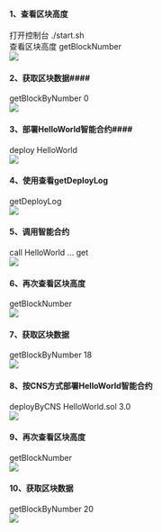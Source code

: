 #### 1、查看区块高度 ####
打开控制台  ./start.sh  
查看区块高度 getBlockNumber  
![](https://github.com/2019-scut-practical-training-team/webank/blob/dev/Exercises/Day1/qh_image/1.png)
#### 2、获取区块数据####
getBlockByNumber 0  
![](https://github.com/2019-scut-practical-training-team/webank/blob/dev/Exercises/Day1/qh_image/2.png)
#### 3、部署HelloWorld智能合约####
deploy HelloWorld  
![](https://github.com/2019-scut-practical-training-team/webank/blob/dev/Exercises/Day1/qh_image/3.png)
#### 4、使用查看getDeployLog ####
getDeployLog  
![](https://github.com/2019-scut-practical-training-team/webank/blob/dev/Exercises/Day1/qh_image/4.png)
#### 5、调用智能合约 ####
call HelloWorld ... get  
![](https://github.com/2019-scut-practical-training-team/webank/blob/dev/Exercises/Day1/qh_image/5.png)
#### 6、再次查看区块高度 ####
getBlockNumber  
![](https://github.com/2019-scut-practical-training-team/webank/blob/dev/Exercises/Day1/qh_image/6.png)
#### 7、获取区块数据 ####
getBlockByNumber 18  
![](https://github.com/2019-scut-practical-training-team/webank/blob/dev/Exercises/Day1/qh_image/7.png)
#### 8、按CNS方式部署HelloWorld智能合约 ####
deployByCNS HelloWorld.sol 3.0  
![](https://github.com/2019-scut-practical-training-team/webank/blob/dev/Exercises/Day1/qh_image/8.png)
#### 9、再次查看区块高度 ####
getBlockNumber  
![](https://github.com/2019-scut-practical-training-team/webank/blob/dev/Exercises/Day1/qh_image/9.png)
#### 10、获取区块数据 ####
getBlockByNumber 20  
![](https://github.com/2019-scut-practical-training-team/webank/blob/dev/Exercises/Day1/qh_image/10.png)